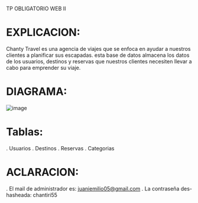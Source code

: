 TP OBLIGATORIO WEB II

# EXPLICACION:

Chanty Travel es una agencia de viajes que se enfoca en ayudar a nuestros clientes a planificar sus escapadas.
esta base de datos almacena los datos de los usuarios, destinos y reservas que nuestros clientes necesiten llevar a cabo para emprender su viaje.

# DIAGRAMA:
![image](https://github.com/user-attachments/assets/a44ff8e8-e1bb-49e1-9b94-1b9bf1e077a8)


# Tablas:
. Usuarios
. Destinos 
. Reservas
. Categorias

# ACLARACION:

. El mail de administrador es: juaniemilio05@gmail.com
. La contraseña des-hasheada: chantiri55


